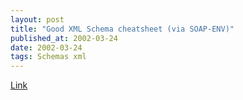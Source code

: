 ```yaml
---
layout: post
title: "Good XML Schema cheatsheet (via SOAP-ENV)"
published_at: 2002-03-24
date: 2002-03-24
tags: Schemas xml
---
```


[Link](http://www.vbxml.com/xml/articles/xsd/)  